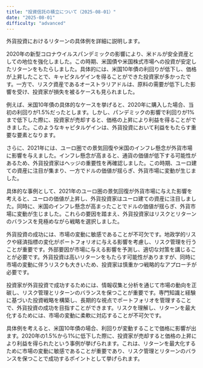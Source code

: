 ```yaml
---
title: "投資信託の積立について（2025-08-01）"
date: "2025-08-01"
difficulty: "advanced"
---
```


外貨投資におけるリターンの具体例を詳細に説明します。

2020年の新型コロナウイルスパンデミックの影響により、米ドルが安全資産としての地位を強化しました。この時期、米国債や米国株式市場への投資が安定したリターンをもたらしました。具体的には、米国10年債の利回りが低下し、価格が上昇したことで、キャピタルゲインを得ることができた投資家が多かったです。一方で、リスク資産であるオーストラリアドルは、原料の需要が低下した影響を受け、投資家が損失を被るケースも見られました。

例えば、米国10年債の具体的なケースを挙げると、2020年に購入した場合、当初の利回りが1.5%だったとします。しかし、パンデミックの影響で利回りが1%まで低下した際に、投資家が売却すると、価格の上昇により利益を得ることができました。このようなキャピタルゲインは、外貨投資において利益をもたらす重要な要素となります。

さらに、2021年には、ユーロ圏での景気回復や米国のインフレ懸念が外貨市場に影響を与えました。インフレ懸念が高まると、通貨の価値が低下する可能性があるため、外貨投資家はヘッジの重要性を再確認しました。この時期、ユーロ建ての資産に注目が集まり、一方でドルの価値が揺らぎ、外貨市場に変動が生じました。

具体的な事例として、2021年のユーロ圏の景気回復が外貨市場に与えた影響を考えると、ユーロの価値が上昇し、外貨投資家はユーロ建ての資産に注目しました。同時に、米国のインフレ懸念が高まったことでドルの価値が揺らぎ、外貨市場に変動が生じました。これらの要因を踏まえ、外貨投資家はリスクとリターンのバランスを見極めながら戦略を選択しました。

外貨投資の成功には、市場の変動に敏感であることが不可欠です。地政学的リスクや経済指標の変化がポートフォリオに与える影響を考慮し、リスク管理を行うことが重要です。外部要因が市場に与える影響を予測し、適切な対策を講じることが必要です。外貨投資は高いリターンをもたらす可能性がありますが、同時に市場の変動に伴うリスクも大きいため、投資家は慎重かつ戦略的なアプローチが必要です。

投資家が外貨投資で成功するためには、情報収集と分析を通じて市場の動向を正碳し、リスク管理とリターンのバランスを保つことが重要です。専門知識と経験に基づいた投資戦略を構築し、長期的な視点でポートフォリオを管理することで、外貨投資の成功を目指すことができます。リスクを理解し、リターンを最大化するためには、市場の変動に柔軟に対応することが不可欠です。

具体例を考えると、米国10年債の場合、利回りが変動することで価格に影響が出ます。2020年の1.5%から1%に低下した際に、投資家が売却すると価格の上昇により利益を得られたという事例が挙げられます。これは、リターンを最大化するために市場の変動に敏感であることが重要であり、リスク管理とリターンのバランスを保つことで成功するポイントとして挙げられます。
